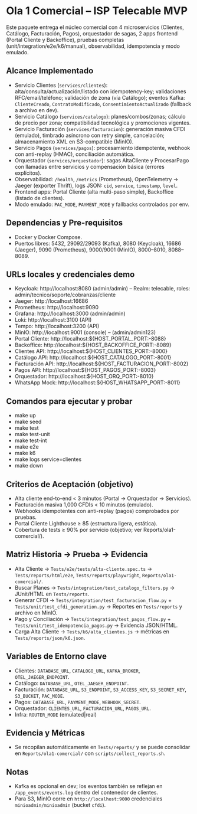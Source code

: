 # Ola 1 Comercial – ISP Telecable MVP

Este paquete entrega el núcleo comercial con 4 microservicios (Clientes, Catálogo, Facturación, Pagos), orquestador de sagas, 2 apps frontend (Portal Cliente y Backoffice), pruebas completas (unit/integration/e2e/k6/manual), observabilidad, idempotencia y modo emulado.

## Alcance Implementado
- Servicio Clientes (`services/clientes`): alta/consulta/actualización/listado con idempotency-key; validaciones RFC/email/teléfono; validación de zona (vía Catálogo); eventos Kafka: `ClienteCreado`, `ContratoModificado`, `ConsentimientoActualizado` (fallback a archivo en dev).
- Servicio Catálogo (`services/catalogo`): planes/combos/zonas; cálculo de precio por zona; compatibilidad tecnológica y promociones vigentes.
- Servicio Facturación (`services/facturacion`): generación masiva CFDI (emulado), timbrado asíncrono con retry simple, cancelación; almacenamiento XML en S3-compatible (MinIO).
- Servicio Pagos (`services/pagos`): procesamiento idempotente, webhook con anti-replay (HMAC), conciliación automática.
- Orquestador (`services/orquestador`): sagas AltaCliente y ProcesarPago con llamadas entre servicios y compensación básica (errores explícitos).
- Observabilidad: `/health`, `/metrics` (Prometheus), OpenTelemetry → Jaeger (exporter Thrift), logs JSON: `cid`, `service`, `timestamp`, `level`.
- Frontend apps: Portal Cliente (alta multi-paso simple), Backoffice (listado de clientes).
- Modo emulado: `PAC_MODE`, `PAYMENT_MODE` y fallbacks controlados por env.

## Dependencias y Pre-requisitos
- Docker y Docker Compose.
- Puertos libres: 5432, 29092/29093 (Kafka), 8080 (Keycloak), 16686 (Jaeger), 9090 (Prometheus), 9000/9001 (MinIO), 8000–8010, 8088–8089.

## URLs locales y credenciales demo
- Keycloak: http://localhost:8080 (admin/admin) – Realm: telecable, roles: admin/tecnico/soporte/cobranzas/cliente
- Jaeger: http://localhost:16686
- Prometheus: http://localhost:9090
- Grafana: http://localhost:3000 (admin/admin)
- Loki: http://localhost:3100 (API)
- Tempo: http://localhost:3200 (API)
- MinIO: http://localhost:9001 (console) – (admin/admin123)
- Portal Cliente: http://localhost:${HOST_PORTAL_PORT:-8088}
- Backoffice: http://localhost:${HOST_BACKOFFICE_PORT:-8089}
- Clientes API: http://localhost:${HOST_CLIENTES_PORT:-8000}
- Catálogo API: http://localhost:${HOST_CATALOGO_PORT:-8001}
- Facturación API: http://localhost:${HOST_FACTURACION_PORT:-8002}
- Pagos API: http://localhost:${HOST_PAGOS_PORT:-8003}
- Orquestador: http://localhost:${HOST_ORQ_PORT:-8010}
- WhatsApp Mock: http://localhost:${HOST_WHATSAPP_PORT:-8011}

## Comandos para ejecutar y probar
- make up
- make seed
- make test
- make test-unit
- make test-int
- make e2e
- make k6
- make logs service=clientes
- make down

## Criterios de Aceptación (objetivo)
- Alta cliente end-to-end < 3 minutos (Portal → Orquestador → Servicios).
- Facturación masiva 1,000 CFDIs < 10 minutos (emulado).
- Webhooks idempotentes con anti-replay (pagos) comprobados por pruebas.
- Portal Cliente Lighthouse ≥ 85 (estructura ligera, estática).
- Cobertura de tests ≥ 90% por servicio (objetivo; ver Reports/ola1-comercial/).

## Matriz Historia → Prueba → Evidencia
- Alta Cliente → `Tests/e2e/tests/alta-cliente.spec.ts` → `Tests/reports/html/e2e`, `Tests/reports/playwright`, `Reports/ola1-comercial/`.
- Buscar Planes → `Tests/integration/test_catalogo_filters.py` → JUnit/HTML en `Tests/reports`.
- Generar CFDI → `Tests/integration/test_facturacion_flow.py` + `Tests/unit/test_cfdi_generation.py` → Reportes en `Tests/reports` y archivo en MinIO.
- Pago y Conciliación → `Tests/integration/test_pagos_flow.py` + `Tests/unit/test_idempotencia_pagos.py` → Evidencia JSON/HTML.
- Carga Alta Cliente → `Tests/k6/alta_clientes.js` → métricas en `Tests/reports/json/k6.json`.

## Variables de Entorno clave
- Clientes: `DATABASE_URL`, `CATALOGO_URL`, `KAFKA_BROKER`, `OTEL_JAEGER_ENDPOINT`.
- Catálogo: `DATABASE_URL`, `OTEL_JAEGER_ENDPOINT`.
- Facturación: `DATABASE_URL`, `S3_ENDPOINT`, `S3_ACCESS_KEY`, `S3_SECRET_KEY`, `S3_BUCKET`, `PAC_MODE`.
- Pagos: `DATABASE_URL`, `PAYMENT_MODE`, `WEBHOOK_SECRET`.
- Orquestador: `CLIENTES_URL`, `FACTURACION_URL`, `PAGOS_URL`.
 - Infra: `ROUTER_MODE` (emulated|real)

## Evidencia y Métricas
- Se recopilan automáticamente en `Tests/reports/` y se puede consolidar en `Reports/ola1-comercial/` con `scripts/collect_reports.sh`.

## Notas
- Kafka es opcional en dev; los eventos también se reflejan en `/app_events/events.log` dentro del contenedor de clientes.
- Para S3, MinIO corre en `http://localhost:9000` credenciales `minioadmin/minioadmin` (bucket `cfdi`).
